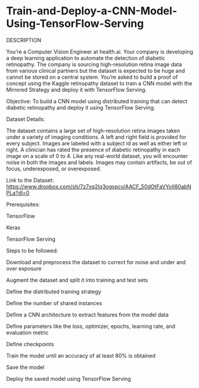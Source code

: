 # Train-and-Deploy-a-CNN-Model-Using-TensorFlow-Serving

DESCRIPTION

You’re a Computer Vision Engineer at health.ai. Your company is developing a deep learning application to automate the detection of diabetic retinopathy. The company is sourcing high-resolution retina image data from various clinical partners but the dataset is expected to be huge and cannot be stored on a central system. You’re asked to build a proof of concept using the Kaggle retinopathy dataset to train a CNN model with the Mirrored Strategy and deploy it with TensorFlow Serving. 

 

Objective: To build a CNN model using distributed training that can detect diabetic retinopathy and deploy it using TensorFlow Serving.

     

Dataset Details: 

The dataset contains a large set of high-resolution retina images taken under a variety of imaging conditions. A left and right field is provided for every subject. Images are labeled with a subject id as well as either left or right. A clinician has rated the presence of diabetic retinopathy in each image on a scale of 0 to 4. Like any real-world dataset, you will encounter noise in both the images and labels. Images may contain artifacts, be out of focus, underexposed, or overexposed. 

 

Link to the Dataset: https://www.dropbox.com/sh/7z7xq2lq3ogspcv/AACF_50dOtFaVYoII80abNPLa?dl=0

     

Prerequisites:

TensorFlow

Keras

TensorFlow Serving

 

Steps to be followed: 

Download and preprocess the dataset to correct for noise and under and over exposure

Augment the dataset and split it into training and test sets

Define the distributed training strategy

Define the number of shared instances

Define a CNN architecture to extract features from the model data

Define parameters like the loss, optimizer, epochs, learning rate, and evaluation metric

Define checkpoints

Train the model until an accuracy of at least 80% is obtained

Save the model

Deploy the saved model using TensorFlow Serving
